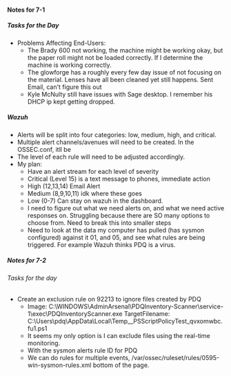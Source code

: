 
#### Notes for 7-1

##### Tasks for the Day
- Problems Affecting End-Users:
	- The Brady 600 not working, the machine might be working okay, but the paper roll might not  be loaded correctly. If I determine the machine is working correctly.
	- The glowforge has a roughly every few day issue of not focusing on the material. Lenses have all been cleaned yet still happens. Sent Email, can't figure this out
	- Kyle McNulty still have issues with Sage desktop. I remember his DHCP ip kept getting dropped.

##### Wazuh
- Alerts will be split into four categories: low, medium, high, and critical. 
- Multiple alert channels/avenues will need to be created. In the OSSEC.conf, itll be 
- The level of each rule will need to be adjusted accordingly.
- My plan:
	- Have an alert stream for each level of severity 
	- Critical (Level 15) is a text message to phones, immediate action
	- High (12,13,14) Email Alert
	- Medium (8,9,10,11) idk where these goes
	- Low (0-7) Can stay on wazuh in the dashboard.
	- I need to figure out what we need alerts on, and what we need active responses on. Struggling because there are SO many options to choose from. Need to break this into smaller steps
	- Need to look at the data my computer has pulled (has sysmon configured) against it 01, and 05, and see what rules are being triggered. For example Wazuh thinks PDQ is a virus. 

##### Notes for 7-2 

###### Tasks for the day
- Create an exclusion rule on 92213 to ignore files created by PDQ
	- Image: C:\WINDOWS\AdminArsenal\PDQInventory-Scanner\service-1\exec\PDQInventoryScanner.exe TargetFilename: C:\Users\pdq\AppData\Local\Temp\__PSScriptPolicyTest_qvxomwbc.fu1.ps1
	- It seems my only option is I can exclude files using the real-time monitoring.
	- With the sysmon alerts rule ID for PDQ
	- We can do rules for multiple events, /var/ossec/ruleset/rules/0595-win-sysmon-rules.xml bottom of the page.